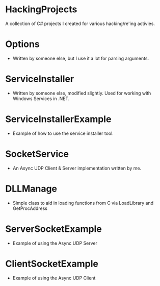 HackingProjects
===============

A collection of C# projects I created for various hacking/re'ing activies.

Options 
===============
- Written by someone else, but I use it a lot for parsing arguments.

ServiceInstaller 
===============
- Written by someone else, modified slightly. Used for working with Windows Services in .NET.

ServiceInstallerExample 
===============
- Example of how to use the service installer tool.

SocketService 
===============
- An Async UDP Client & Server implementation written by me.

DLLManage
===============
- Simple class to aid in loading functions from C via LoadLibrary and GetProcAddress

ServerSocketExample 
===============
- Example of using the Async UDP Server

ClientSocketExample
===============
- Example of using the Async UDP Client
